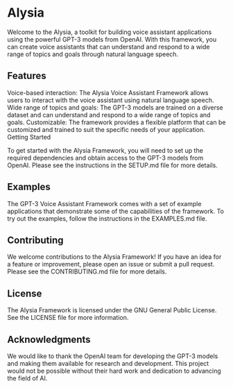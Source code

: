 # Alysia

Welcome to the Alysia, a toolkit for building voice assistant applications using the powerful GPT-3 models from OpenAI. With this framework, you can create voice assistants that can understand and respond to a wide range of topics and goals through natural language speech.

## Features

Voice-based interaction: The Alysia Voice Assistant Framework allows users to interact with the voice assistant using natural language speech.
Wide range of topics and goals: The GPT-3 models are trained on a diverse dataset and can understand and respond to a wide range of topics and goals.
Customizable: The framework provides a flexible platform that can be customized and trained to suit the specific needs of your application.
Getting Started

To get started with the Alysia Framework, you will need to set up the required dependencies and obtain access to the GPT-3 models from OpenAI. Please see the instructions in the SETUP.md file for more details.

## Examples

The GPT-3 Voice Assistant Framework comes with a set of example applications that demonstrate some of the capabilities of the framework. To try out the examples, follow the instructions in the EXAMPLES.md file.

## Contributing

We welcome contributions to the Alysia Framework! If you have an idea for a feature or improvement, please open an issue or submit a pull request. Please see the CONTRIBUTING.md file for more details.

## License

The Alysia Framework is licensed under the GNU General Public License. See the LICENSE file for more information.

## Acknowledgments

We would like to thank the OpenAI team for developing the GPT-3 models and making them available for research and development. This project would not be possible without their hard work and dedication to advancing the field of AI.
